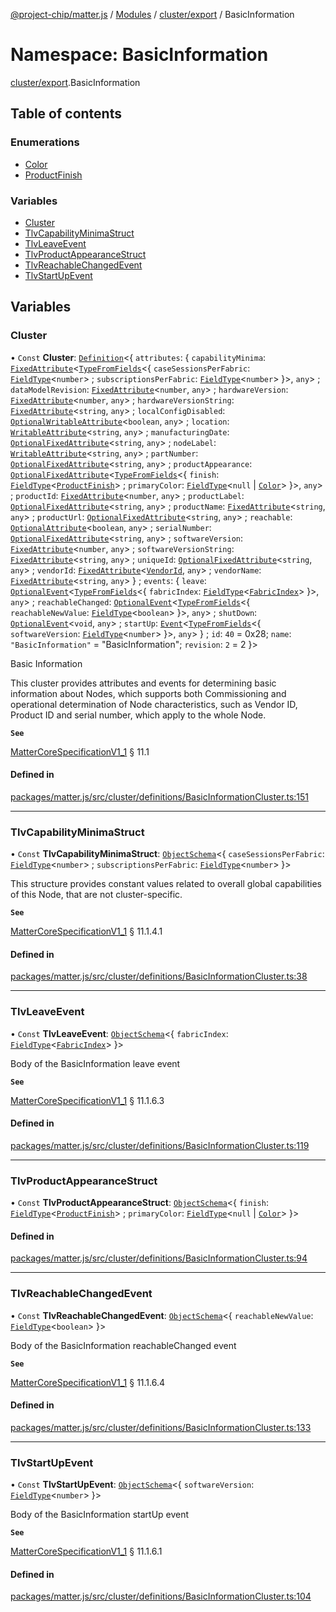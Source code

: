 [@project-chip/matter.js](../README.md) / [Modules](../modules.md) / [cluster/export](cluster_export.md) / BasicInformation

# Namespace: BasicInformation

[cluster/export](cluster_export.md).BasicInformation

## Table of contents

### Enumerations

- [Color](../enums/cluster_export.BasicInformation.Color.md)
- [ProductFinish](../enums/cluster_export.BasicInformation.ProductFinish.md)

### Variables

- [Cluster](cluster_export.BasicInformation.md#cluster)
- [TlvCapabilityMinimaStruct](cluster_export.BasicInformation.md#tlvcapabilityminimastruct)
- [TlvLeaveEvent](cluster_export.BasicInformation.md#tlvleaveevent)
- [TlvProductAppearanceStruct](cluster_export.BasicInformation.md#tlvproductappearancestruct)
- [TlvReachableChangedEvent](cluster_export.BasicInformation.md#tlvreachablechangedevent)
- [TlvStartUpEvent](cluster_export.BasicInformation.md#tlvstartupevent)

## Variables

### Cluster

• `Const` **Cluster**: [`Definition`](cluster_export.ClusterFactory.md#definition)\<\{ `attributes`: \{ `capabilityMinima`: [`FixedAttribute`](../interfaces/cluster_export.FixedAttribute.md)\<[`TypeFromFields`](tlv_export.md#typefromfields)\<\{ `caseSessionsPerFabric`: [`FieldType`](../interfaces/tlv_export.FieldType.md)\<`number`\> ; `subscriptionsPerFabric`: [`FieldType`](../interfaces/tlv_export.FieldType.md)\<`number`\>  }\>, `any`\> ; `dataModelRevision`: [`FixedAttribute`](../interfaces/cluster_export.FixedAttribute.md)\<`number`, `any`\> ; `hardwareVersion`: [`FixedAttribute`](../interfaces/cluster_export.FixedAttribute.md)\<`number`, `any`\> ; `hardwareVersionString`: [`FixedAttribute`](../interfaces/cluster_export.FixedAttribute.md)\<`string`, `any`\> ; `localConfigDisabled`: [`OptionalWritableAttribute`](../interfaces/cluster_export.OptionalWritableAttribute.md)\<`boolean`, `any`\> ; `location`: [`WritableAttribute`](../interfaces/cluster_export.WritableAttribute.md)\<`string`, `any`\> ; `manufacturingDate`: [`OptionalFixedAttribute`](../interfaces/cluster_export.OptionalFixedAttribute.md)\<`string`, `any`\> ; `nodeLabel`: [`WritableAttribute`](../interfaces/cluster_export.WritableAttribute.md)\<`string`, `any`\> ; `partNumber`: [`OptionalFixedAttribute`](../interfaces/cluster_export.OptionalFixedAttribute.md)\<`string`, `any`\> ; `productAppearance`: [`OptionalFixedAttribute`](../interfaces/cluster_export.OptionalFixedAttribute.md)\<[`TypeFromFields`](tlv_export.md#typefromfields)\<\{ `finish`: [`FieldType`](../interfaces/tlv_export.FieldType.md)\<[`ProductFinish`](../enums/cluster_export.BasicInformation.ProductFinish.md)\> ; `primaryColor`: [`FieldType`](../interfaces/tlv_export.FieldType.md)\<``null`` \| [`Color`](../enums/cluster_export.BasicInformation.Color.md)\>  }\>, `any`\> ; `productId`: [`FixedAttribute`](../interfaces/cluster_export.FixedAttribute.md)\<`number`, `any`\> ; `productLabel`: [`OptionalFixedAttribute`](../interfaces/cluster_export.OptionalFixedAttribute.md)\<`string`, `any`\> ; `productName`: [`FixedAttribute`](../interfaces/cluster_export.FixedAttribute.md)\<`string`, `any`\> ; `productUrl`: [`OptionalFixedAttribute`](../interfaces/cluster_export.OptionalFixedAttribute.md)\<`string`, `any`\> ; `reachable`: [`OptionalAttribute`](../interfaces/cluster_export.OptionalAttribute.md)\<`boolean`, `any`\> ; `serialNumber`: [`OptionalFixedAttribute`](../interfaces/cluster_export.OptionalFixedAttribute.md)\<`string`, `any`\> ; `softwareVersion`: [`FixedAttribute`](../interfaces/cluster_export.FixedAttribute.md)\<`number`, `any`\> ; `softwareVersionString`: [`FixedAttribute`](../interfaces/cluster_export.FixedAttribute.md)\<`string`, `any`\> ; `uniqueId`: [`OptionalFixedAttribute`](../interfaces/cluster_export.OptionalFixedAttribute.md)\<`string`, `any`\> ; `vendorId`: [`FixedAttribute`](../interfaces/cluster_export.FixedAttribute.md)\<[`VendorId`](datatype_export.md#vendorid), `any`\> ; `vendorName`: [`FixedAttribute`](../interfaces/cluster_export.FixedAttribute.md)\<`string`, `any`\>  } ; `events`: \{ `leave`: [`OptionalEvent`](../interfaces/cluster_export.OptionalEvent.md)\<[`TypeFromFields`](tlv_export.md#typefromfields)\<\{ `fabricIndex`: [`FieldType`](../interfaces/tlv_export.FieldType.md)\<[`FabricIndex`](datatype_export.md#fabricindex)\>  }\>, `any`\> ; `reachableChanged`: [`OptionalEvent`](../interfaces/cluster_export.OptionalEvent.md)\<[`TypeFromFields`](tlv_export.md#typefromfields)\<\{ `reachableNewValue`: [`FieldType`](../interfaces/tlv_export.FieldType.md)\<`boolean`\>  }\>, `any`\> ; `shutDown`: [`OptionalEvent`](../interfaces/cluster_export.OptionalEvent.md)\<`void`, `any`\> ; `startUp`: [`Event`](../interfaces/cluster_export.Event.md)\<[`TypeFromFields`](tlv_export.md#typefromfields)\<\{ `softwareVersion`: [`FieldType`](../interfaces/tlv_export.FieldType.md)\<`number`\>  }\>, `any`\>  } ; `id`: ``40`` = 0x28; `name`: ``"BasicInformation"`` = "BasicInformation"; `revision`: ``2`` = 2 }\>

Basic Information

This cluster provides attributes and events for determining basic information about Nodes, which supports both
Commissioning and operational determination of Node characteristics, such as Vendor ID, Product ID and serial
number, which apply to the whole Node.

**`See`**

[MatterCoreSpecificationV1_1](../interfaces/spec_export.MatterCoreSpecificationV1_1.md) § 11.1

#### Defined in

[packages/matter.js/src/cluster/definitions/BasicInformationCluster.ts:151](https://github.com/project-chip/matter.js/blob/c15b1068/packages/matter.js/src/cluster/definitions/BasicInformationCluster.ts#L151)

___

### TlvCapabilityMinimaStruct

• `Const` **TlvCapabilityMinimaStruct**: [`ObjectSchema`](../classes/tlv_export.ObjectSchema.md)\<\{ `caseSessionsPerFabric`: [`FieldType`](../interfaces/tlv_export.FieldType.md)\<`number`\> ; `subscriptionsPerFabric`: [`FieldType`](../interfaces/tlv_export.FieldType.md)\<`number`\>  }\>

This structure provides constant values related to overall global capabilities of this Node, that are not
cluster-specific.

**`See`**

[MatterCoreSpecificationV1_1](../interfaces/spec_export.MatterCoreSpecificationV1_1.md) § 11.1.4.1

#### Defined in

[packages/matter.js/src/cluster/definitions/BasicInformationCluster.ts:38](https://github.com/project-chip/matter.js/blob/c15b1068/packages/matter.js/src/cluster/definitions/BasicInformationCluster.ts#L38)

___

### TlvLeaveEvent

• `Const` **TlvLeaveEvent**: [`ObjectSchema`](../classes/tlv_export.ObjectSchema.md)\<\{ `fabricIndex`: [`FieldType`](../interfaces/tlv_export.FieldType.md)\<[`FabricIndex`](datatype_export.md#fabricindex)\>  }\>

Body of the BasicInformation leave event

**`See`**

[MatterCoreSpecificationV1_1](../interfaces/spec_export.MatterCoreSpecificationV1_1.md) § 11.1.6.3

#### Defined in

[packages/matter.js/src/cluster/definitions/BasicInformationCluster.ts:119](https://github.com/project-chip/matter.js/blob/c15b1068/packages/matter.js/src/cluster/definitions/BasicInformationCluster.ts#L119)

___

### TlvProductAppearanceStruct

• `Const` **TlvProductAppearanceStruct**: [`ObjectSchema`](../classes/tlv_export.ObjectSchema.md)\<\{ `finish`: [`FieldType`](../interfaces/tlv_export.FieldType.md)\<[`ProductFinish`](../enums/cluster_export.BasicInformation.ProductFinish.md)\> ; `primaryColor`: [`FieldType`](../interfaces/tlv_export.FieldType.md)\<``null`` \| [`Color`](../enums/cluster_export.BasicInformation.Color.md)\>  }\>

#### Defined in

[packages/matter.js/src/cluster/definitions/BasicInformationCluster.ts:94](https://github.com/project-chip/matter.js/blob/c15b1068/packages/matter.js/src/cluster/definitions/BasicInformationCluster.ts#L94)

___

### TlvReachableChangedEvent

• `Const` **TlvReachableChangedEvent**: [`ObjectSchema`](../classes/tlv_export.ObjectSchema.md)\<\{ `reachableNewValue`: [`FieldType`](../interfaces/tlv_export.FieldType.md)\<`boolean`\>  }\>

Body of the BasicInformation reachableChanged event

**`See`**

[MatterCoreSpecificationV1_1](../interfaces/spec_export.MatterCoreSpecificationV1_1.md) § 11.1.6.4

#### Defined in

[packages/matter.js/src/cluster/definitions/BasicInformationCluster.ts:133](https://github.com/project-chip/matter.js/blob/c15b1068/packages/matter.js/src/cluster/definitions/BasicInformationCluster.ts#L133)

___

### TlvStartUpEvent

• `Const` **TlvStartUpEvent**: [`ObjectSchema`](../classes/tlv_export.ObjectSchema.md)\<\{ `softwareVersion`: [`FieldType`](../interfaces/tlv_export.FieldType.md)\<`number`\>  }\>

Body of the BasicInformation startUp event

**`See`**

[MatterCoreSpecificationV1_1](../interfaces/spec_export.MatterCoreSpecificationV1_1.md) § 11.1.6.1

#### Defined in

[packages/matter.js/src/cluster/definitions/BasicInformationCluster.ts:104](https://github.com/project-chip/matter.js/blob/c15b1068/packages/matter.js/src/cluster/definitions/BasicInformationCluster.ts#L104)
